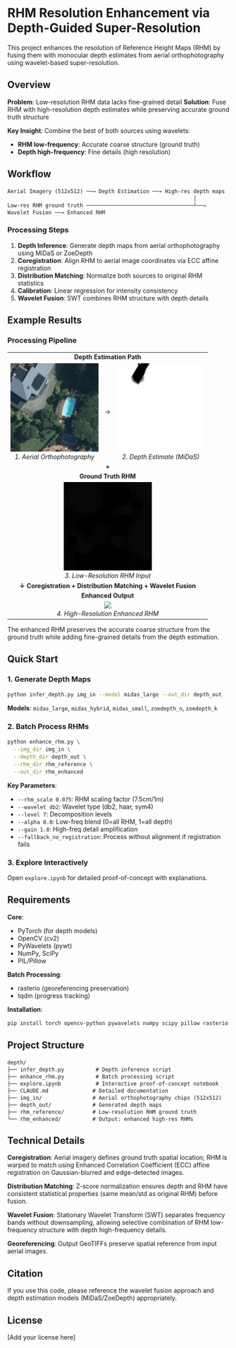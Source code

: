 # RHM Resolution Enhancement via Depth-Guided Super-Resolution

This project enhances the resolution of Reference Height Maps (RHM) by fusing them with monocular depth estimates from aerial orthophotography using wavelet-based super-resolution.

## Overview

**Problem**: Low-resolution RHM data lacks fine-grained detail
**Solution**: Fuse RHM with high-resolution depth estimates while preserving accurate ground truth structure

**Key Insight**: Combine the best of both sources using wavelets:
- **RHM low-frequency**: Accurate coarse structure (ground truth)
- **Depth high-frequency**: Fine details (high resolution)

## Workflow

```
Aerial Imagery (512x512) ──→ Depth Estimation ──→ High-res depth maps
                                                           │
Low-res RHM ground truth ──────────────────────────────────┴──→ Wavelet Fusion ──→ Enhanced RHM
```

### Processing Steps

1. **Depth Inference**: Generate depth maps from aerial orthophotography using MiDaS or ZoeDepth
2. **Coregistration**: Align RHM to aerial image coordinates via ECC affine registration
3. **Distribution Matching**: Normalize both sources to original RHM statistics
4. **Calibration**: Linear regression for intensity consistency
5. **Wavelet Fusion**: SWT combines RHM structure with depth details

## Example Results

### Processing Pipeline

<table>
<tr>
<td align="center" colspan="3"><b>Depth Estimation Path</b></td>
</tr>
<tr>
<td align="center"><img src="img/aerial.png" width="200"/><br/><i>1. Aerial Orthophotography</i></td>
<td align="center">→</td>
<td align="center"><img src="img/depth.png" width="200"/><br/><i>2. Depth Estimate (MiDaS)</i></td>
</tr>
<tr>
<td align="center" colspan="3"><b>+</b></td>
</tr>
<tr>
<td align="center" colspan="3"><b>Ground Truth RHM</b></td>
</tr>
<tr>
<td align="center" colspan="3"><img src="img/rhm_input.tif" width="200"/><br/><i>3. Low-Resolution RHM Input</i></td>
</tr>
<tr>
<td align="center" colspan="3"><b>↓ Coregistration + Distribution Matching + Wavelet Fusion</b></td>
</tr>
<tr>
<td align="center" colspan="3"><b>Enhanced Output</b></td>
</tr>
<tr>
<td align="center" colspan="3"><img src="img/rhm_output.tif" width="200"/><br/><i>4. High-Resolution Enhanced RHM</i></td>
</tr>
</table>

The enhanced RHM preserves the accurate coarse structure from the ground truth while adding fine-grained details from the depth estimation.

## Quick Start

### 1. Generate Depth Maps

```bash
python infer_depth.py img_in --model midas_large --out_dir depth_out
```

**Models**: `midas_large`, `midas_hybrid`, `midas_small`, `zoedepth_n`, `zoedepth_k`

### 2. Batch Process RHMs

```bash
python enhance_rhm.py \
  --img_dir img_in \
  --depth_dir depth_out \
  --rhm_dir rhm_reference \
  --out_dir rhm_enhanced
```

**Key Parameters**:
- `--rhm_scale 0.075`: RHM scaling factor (7.5cm/1m)
- `--wavelet db2`: Wavelet type (db2, haar, sym4)
- `--level 7`: Decomposition levels
- `--alpha 0.0`: Low-freq blend (0=all RHM, 1=all depth)
- `--gain 1.0`: High-freq detail amplification
- `--fallback_no_registration`: Process without alignment if registration fails

### 3. Explore Interactively

Open `explore.ipynb` for detailed proof-of-concept with explanations.

## Requirements

**Core**:
- PyTorch (for depth models)
- OpenCV (cv2)
- PyWavelets (pywt)
- NumPy, SciPy
- PIL/Pillow

**Batch Processing**:
- rasterio (georeferencing preservation)
- tqdm (progress tracking)

**Installation**:
```bash
pip install torch opencv-python pywavelets numpy scipy pillow rasterio tqdm
```

## Project Structure

```
depth/
├── infer_depth.py          # Depth inference script
├── enhance_rhm.py          # Batch processing script
├── explore.ipynb           # Interactive proof-of-concept notebook
├── CLAUDE.md              # Detailed documentation
├── img_in/                # Aerial orthophotography chips (512x512)
├── depth_out/             # Generated depth maps
├── rhm_reference/         # Low-resolution RHM ground truth
└── rhm_enhanced/          # Output: enhanced high-res RHMs
```

## Technical Details

**Coregistration**: Aerial imagery defines ground truth spatial location; RHM is warped to match using Enhanced Correlation Coefficient (ECC) affine registration on Gaussian-blurred and edge-detected images.

**Distribution Matching**: Z-score normalization ensures depth and RHM have consistent statistical properties (same mean/std as original RHM) before fusion.

**Wavelet Fusion**: Stationary Wavelet Transform (SWT) separates frequency bands without downsampling, allowing selective combination of RHM low-frequency structure with depth high-frequency details.

**Georeferencing**: Output GeoTIFFs preserve spatial reference from input aerial images.

## Citation

If you use this code, please reference the wavelet fusion approach and depth estimation models (MiDaS/ZoeDepth) appropriately.

## License

[Add your license here]
